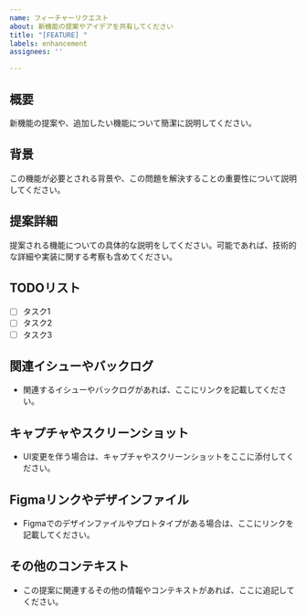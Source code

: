 ```yaml
---
name: フィーチャーリクエスト
about: 新機能の提案やアイデアを共有してください
title: "[FEATURE] "
labels: enhancement
assignees: ''

---
```


## 概要

新機能の提案や、追加したい機能について簡潔に説明してください。

## 背景

この機能が必要とされる背景や、この問題を解決することの重要性について説明してください。

## 提案詳細

提案される機能についての具体的な説明をしてください。可能であれば、技術的な詳細や実装に関する考察も含めてください。

## TODOリスト

- [ ] タスク1
- [ ] タスク2
- [ ] タスク3

## 関連イシューやバックログ

- 関連するイシューやバックログがあれば、ここにリンクを記載してください。

## キャプチャやスクリーンショット

- UI変更を伴う場合は、キャプチャやスクリーンショットをここに添付してください。

## Figmaリンクやデザインファイル

- Figmaでのデザインファイルやプロトタイプがある場合は、ここにリンクを記載してください。

## その他のコンテキスト

- この提案に関連するその他の情報やコンテキストがあれば、ここに追記してください。
